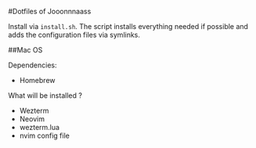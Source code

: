 #Dotfiles of Jooonnnaass

Install via `install.sh`. The script installs everything needed if possible and adds the configuration files via symlinks.

##Mac OS

Dependencies:

- Homebrew

What will be installed ?

- Wezterm
- Neovim
- wezterm.lua
- nvim config file
